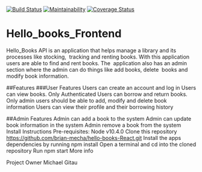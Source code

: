 [![Build Status](https://travis-ci.org/Michyjones/Hellobook_React.svg?branch=develop)](https://travis-ci.org/Michyjones/Hellobook_React)
[![Maintainability](https://api.codeclimate.com/v1/badges/180303ee13d81773a004/maintainability)](https://codeclimate.com/github/Michyjones/Hellobook_React/maintainability)
[![Coverage Status](https://coveralls.io/repos/github/Michyjones/Hellobook_React/badge.svg?branch=master)](https://coveralls.io/github/Michyjones/Hellobook_React?branch=master)
# Hello_books_Frontend

Hello_Books API is an application that helps manage a library and its processes like stocking, 
tracking and renting books. With this application users are able to find and rent books. The 
application also has an admin section where the admin can do things like add books, delete 
books and modify book information.

##Features
###User Features
Users can create an account and log in
Users can view books.
Only Authenticated Users can borrow and return books.
Only admin users should be able to add, modify and delete book information
Users can view their profile and their borrowing history

##Admin Features
Admin can add a book to the system
Admin can update book information in the system
Admin remove a book from the system
Install Instructions
Pre-requisites: Node v10.4.0
Clone this repository https://github.com/brian-mecha/hello-books-React.git
Install the apps dependencies by running npm install
Open a terminal and cd into the cloned repository
Run npm start
More info

Project Owner
Michael Gitau